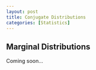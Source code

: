 ```yaml
---
layout: post
title: Conjugate Distributions
categories: [Statistics]
---
```


## Marginal Distributions

Coming soon...